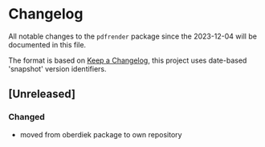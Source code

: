 # Changelog
All notable changes to the `pdfrender` package since the 
2023-12-04 will be documented in this file.

The format is based on [Keep a Changelog](https://keepachangelog.com/en/1.0.0/),
this project uses date-based 'snapshot' version identifiers.

## [Unreleased]

### Changed
 - moved from oberdiek package to own repository
